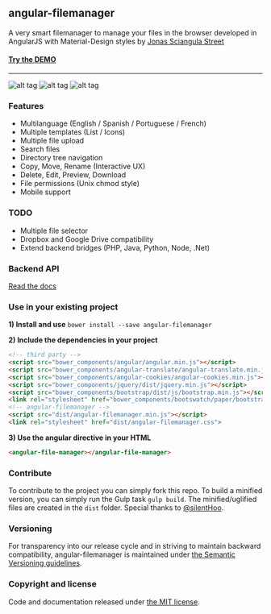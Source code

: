 ## angular-filemanager

A very smart filemanager to manage your files in the browser developed in AngularJS with Material-Design styles by [Jonas Sciangula Street](https://github.com/joni2back)

#### [Try the DEMO](http://zendelsolutions.com/zendel/projects/angular-filemanager)
---------
![alt tag](https://raw.githubusercontent.com/joni2back/angular-filemanager/master/screenshot1.png)
![alt tag](https://raw.githubusercontent.com/joni2back/angular-filemanager/master/screenshot2.png)
![alt tag](https://raw.githubusercontent.com/joni2back/angular-filemanager/master/screenshot3.png)

### Features
  - Multilanguage (English / Spanish / Portuguese / French)
  - Multiple templates (List / Icons)
  - Multiple file upload
  - Search files
  - Directory tree navigation
  - Copy, Move, Rename (Interactive UX)
  - Delete, Edit, Preview, Download
  - File permissions (Unix chmod style)
  - Mobile support

### TODO
  - Multiple file selector
  - Dropbox and Google Drive compatibility
  - Extend backend bridges (PHP, Java, Python, Node, .Net)

### Backend API
[Read the docs](API.md)

### Use in your existing project
**1) Install and use**
```bower install --save angular-filemanager```

**2) Include the dependencies in your project**
```html
<!-- third party -->
<script src="bower_components/angular/angular.min.js"></script>
<script src="bower_components/angular-translate/angular-translate.min.js"></script>
<script src="bower_components/angular-cookies/angular-cookies.min.js"></script>
<script src="bower_components/jquery/dist/jquery.min.js"></script>
<script src="bower_components/bootstrap/dist/js/bootstrap.min.js"></script>
<link rel="stylesheet" href="bower_components/bootswatch/paper/bootstrap.min.css" />
<!-- angular-filemanager -->
<script src="dist/angular-filemanager.min.js"></script>
<link rel="stylesheet" href="dist/angular-filemanager.css">
```

**3) Use the angular directive in your HTML**
```html
<angular-file-manager></angular-file-manager>
```

### Contribute
To contribute to the project you can simply fork this repo. To build a minified version, you can simply run the Gulp 
task `gulp build`. The minified/uglified files are created in the `dist` folder. 
Special thanks to [@silentHoo](https://github.com/silentHoo).

### Versioning
For transparency into our release cycle and in striving to maintain backward compatibility, angular-filemanager is maintained under [the Semantic Versioning guidelines](http://semver.org/).

### Copyright and license
Code and documentation released under [the MIT license](https://github.com/joni2back/angular-filemanager/blob/master/LICENSE).
